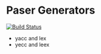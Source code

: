 Paser Generators
================

[![Build Status](https://travis-ci.org/yowcow/parser-lexer.svg?branch=master)](https://travis-ci.org/yowcow/parser-lexer)

* yacc and lex
* yecc and leex
